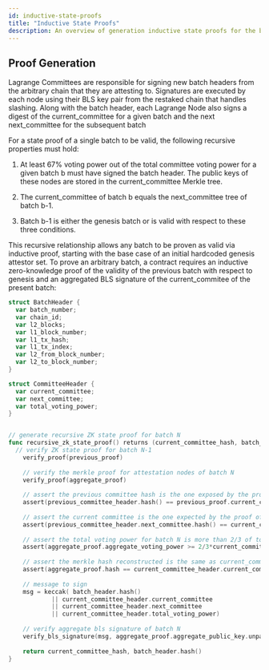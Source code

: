 ```yaml
---
id: inductive-state-proofs
title: "Inductive State Proofs"
description: An overview of generation inductive state proofs for the batch attested by State Committees
---
```


## Proof Generation

Lagrange Committees are responsible for signing new batch headers from the arbitrary chain that they are attesting to. Signatures are executed by each node using their BLS key pair from the restaked chain that handles slashing. Along with the batch header, each Lagrange Node also signs a digest of the current_committee for a given batch and the next next_committee for the subsequent batch

For a state proof of a single batch to be valid, the following recursive properties must hold:

1. At least 67% voting power out of the total committee voting power for a given batch b must have signed the batch header. The public keys of these nodes are stored in the current_committee Merkle tree.

2. The current_committee of batch b equals the next_committee tree of batch b-1.

3. Batch b-1 is either the genesis batch or is valid with respect to these three conditions.

This recursive relationship allows any batch to be proven as valid via inductive proof, starting with the base case of an initial hardcoded genesis attestor set. To prove an arbitrary batch, a contract requires an inductive zero-knowledge proof of the validity of the previous batch with respect to genesis and an aggregated BLS signature of the current_commitee of the present batch:

```go
struct BatchHeader {
  var batch_number;
  var chain_id;
  var l2_blocks;
  var l1_block_number;
  var l1_tx_hash;
  var l1_tx_index;
  var l2_from_block_number;
  var l2_to_block_number;
}

struct CommitteeHeader {
  var current_committee;
  var next_committee;
  var total_voting_power;
}


// generate recursive ZK state proof for batch N
func recursive_zk_state_proof() returns (current_committee_hash, batch_hash) {
  // verify ZK state proof for batch N-1
	verify_proof(previous_proof)
	
	// verify the merkle proof for attestation nodes of batch N
	verify_proof(aggregate_proof)
	
	// assert the previous committee hash is the one exposed by the proof of batch N-1
	assert(previous_committee_header.hash() == previous_proof.current_committee_hash)
	
	// assert the current committee is the one expected by the proof of batch N-1
	assert(previous_committee_header.next_committee.hash() == current_committee_hash)
	
	// assert the total voting power for batch N is more than 2/3 of total voting power of the current committee
	assert(aggregate_proof.aggregate_voting_power >= 2/3*current_committee_header.total_voting_power + 1)
	
	// assert the merkle hash reconstructed is the same as current_committee
	assert(aggregate_proof.hash == current_committee_header.current_committee)
	
	// message to sign
	msg = keccak( batch_header.hash() 
			|| current_committee_header.current_committee 
			|| current_committee_header.next_committee 
			|| current_committee_header.total_voting_power)
	
	// verify aggregate bls signature of batch N
	verify_bls_signature(msg, aggregate_proof.aggregate_public_key.unpack())
	
	return current_committee_hash, batch_header.hash()
}
```
